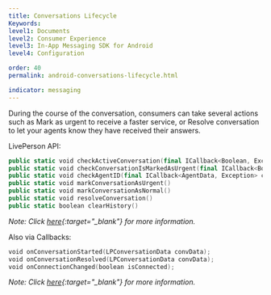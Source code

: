 ```yaml
---
title: Conversations Lifecycle
Keywords:
level1: Documents
level2: Consumer Experience
level3: In-App Messaging SDK for Android
level4: Configuration

order: 40
permalink: android-conversations-lifecycle.html

indicator: messaging
---
```


During the course of the conversation, consumers can take several actions such as Mark as urgent to receive a faster service, or Resolve conversation to let your agents know they have received their answers.

LivePerson API:

```swift
public static void checkActiveConversation(final ICallback<Boolean, Exception> callback)
public static void checkConversationIsMarkedAsUrgent(final ICallback<Boolean, Exception> callback)
public static void checkAgentID(final ICallback<AgentData, Exception> callback)
public static void markConversationAsUrgent()
public static void markConversationAsNormal()
public static void resolveConversation()
public static boolean clearHistory()
```

*Note: Click [here](android-methods.html){:target="_blank"} for more information.*

Also via Callbacks:

```swift
void onConversationStarted(LPConversationData convData);
void onConversationResolved(LPConversationData convData);
void onConnectionChanged(boolean isConnected);
```

*Note: Click [here](android-callbacks-index.html#livepersoncallback){:target="_blank"} for more information.*
